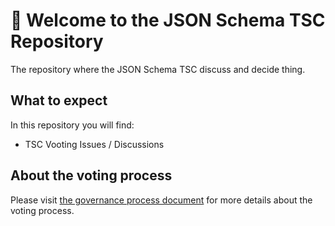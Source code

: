 # 👋 Welcome to the JSON Schema TSC Repository
The repository where the JSON Schema TSC discuss and decide thing.

## What to expect

In this repository you will find:
 * TSC Vooting Issues / Discussions

## About the voting process

Please visit [the governance process document](https://github.com/json-schema-org/community/blob/main/GOVERNANCE.md) for more details about the voting process.
